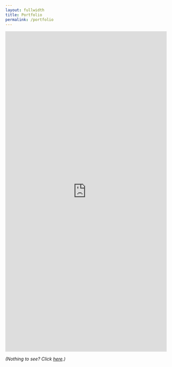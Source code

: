 ```yaml
---
layout: fullwidth
title: Portfolio
permalink: /portfolio
---
```


<iframe style="border: 0; width: 100%; height: 1000px;" allowfullscreen frameborder="0" src="https://raindrop.io/christophberger/writer-portfolio-41768350/embed/hide=tags%2Cheader&theme=auto"></iframe>

*(Nothing to see? Click [here](https://raindrop.io/christophberger/writer-portfolio-41768350/theme=auto).)*